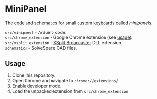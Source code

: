 # MiniPanel

The code and schematics for small custom keyboards called *minipanels*.

`src/minipanel` - Arduino code.  
`src/chrome_extension` - Google Chrome extension (see [usage](#usage)).  
`src/xsplit_extension` - [XSplit Broadcaster](https://www.xsplit.com/broadcaster) DLL extension.  
`schematics` - SolveSpace CAD files.

## Usage

1. Clone this repository.
1. Open Chrome and navigate to `chrome://extensions/`.
1. Enable developer mode.
1. Load the unpacked extension from `src/chrome_extension`